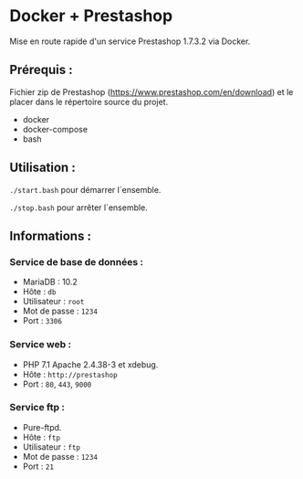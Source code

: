 # Docker + Prestashop

Mise en route rapide d'un service Prestashop 1.7.3.2 via Docker.

## Prérequis :

Fichier zip de Prestashop (https://www.prestashop.com/en/download) et le placer dans le répertoire source du projet.

- docker
- docker-compose
- bash

## Utilisation :

`./start.bash` pour démarrer l´ensemble.

`./stop.bash` pour arrêter l´ensemble.

## Informations :

### Service de base de données :
- MariaDB : 10.2
- Hôte : `db`
- Utilisateur : `root`
- Mot de passe : `1234`
- Port : `3306`

### Service web :
- PHP 7.1 Apache 2.4.38-3 et xdebug.
- Hôte : `http://prestashop`
- Port : `80`, `443`, `9000` 

### Service ftp :
- Pure-ftpd.
- Hôte : `ftp`
- Utilisateur : `ftp`
- Mot de passe : `1234`
- Port : `21`
